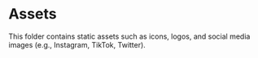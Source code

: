 # Assets

This folder contains static assets such as icons, logos, and social media images (e.g., Instagram, TikTok, Twitter).
